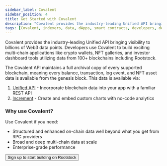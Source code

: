 ```yaml
---
sidebar_label: Covalent
sidebar_position: 4
title: Get Started with Covalent
description: "Covalent provides the industry-leading Unified API bringing visibility to billions of Web3 data points. Developers use Covalent to build exciting multi-chain applications like crypto wallets, NFT galleries, and investor dashboard tools utilizing data from 100+ blockchains including Rootstock."
tags: [Covalent, indexers, data, dApps, smart contracts, developers, developer tools, get-started]
---
```


Covalent provides the industry-leading Unified API bringing visibility to billions of Web3 data points. Developers use Covalent to build exciting multi-chain applications like crypto wallets, NFT galleries, and investor dashboard tools utilizing data from 100+ blockchains including Rootstock.

The Covalent API maintains a full archival copy of every supported blockchain, meaning every balance, transaction, log event, and NFT asset data is available from the genesis block. This data is available via:

1. [Unified API](#unified-api) - Incorporate blockchain data into your app with a familiar REST API
2. [Increment](#increment) - Create and embed custom charts with no-code analytics

### Why use Covalent?

Use Covalent if you need:
* Structured and enhanced on-chain data well beyond what you get from RPC providers
* Broad and deep multi-chain data at scale
* Enterprise-grade performance


<Button size="lg" href="https://www.covalenthq.com/platform/?utm_source=rootstock&utm_medium=partner-docs">Sign up to start building on Rootstock</Button>
